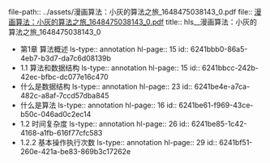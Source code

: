 file-path:: ../assets/漫画算法：小灰的算法之旅_1648475038143_0.pdf
file:: [漫画算法：小灰的算法之旅_1648475038143_0.pdf](../assets/漫画算法：小灰的算法之旅_1648475038143_0.pdf)
title:: hls__漫画算法：小灰的算法之旅_1648475038143_0

- 第1章 算法概述
  ls-type:: annotation
  hl-page:: 15
  id:: 6241bbb0-86a5-4eb7-b3d7-da7c6d08139b
- 1.1 算法和数据结构
  ls-type:: annotation
  hl-page:: 15
  id:: 6241bbcc-242b-42ec-bfbc-dc077e16c470
- 什么是数据结构
  ls-type:: annotation
  hl-page:: 23
  id:: 6241be4e-a7ca-482c-a8af-7ccd57dba845
- 什么是算法
  ls-type:: annotation
  hl-page:: 16
  id:: 6241be61-f969-43ce-b50c-046ad0c2ec14
- 1.2 时间复杂度
  ls-type:: annotation
  hl-page:: 26
  id:: 6241be85-1c42-4168-a1fb-616f77cfc583
- 1.2.2 基本操作执行次数
  ls-type:: annotation
  hl-page:: 29
  id:: 6241bf51-260e-421a-be83-869b3c17262e